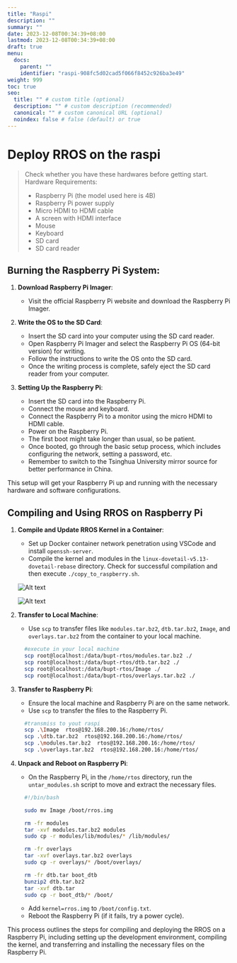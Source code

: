 ```yaml
---
title: "Raspi"
description: ""
summary: ""
date: 2023-12-08T00:34:39+08:00
lastmod: 2023-12-08T00:34:39+08:00
draft: true
menu:
  docs:
    parent: ""
    identifier: "raspi-908fc5d02cad5f066f8452c926ba3e49"
weight: 999
toc: true
seo:
  title: "" # custom title (optional)
  description: "" # custom description (recommended)
  canonical: "" # custom canonical URL (optional)
  noindex: false # false (default) or true
---
```


# Deploy RROS on the raspi

> Check whether you have these hardwares before getting start.
> Hardware Requirements:
> - Raspberry Pi (the model used here is 4B)
> - Raspberry Pi power supply
> - Micro HDMI to HDMI cable
> - A screen with HDMI interface
> - Mouse
> - Keyboard
> - SD card
> - SD card reader

## Burning the Raspberry Pi System:

1. **Download Raspberry Pi Imager**:
   - Visit the official Raspberry Pi website and download the Raspberry Pi Imager.

2. **Write the OS to the SD Card**:
   - Insert the SD card into your computer using the SD card reader.
   - Open Raspberry Pi Imager and select the Raspberry Pi OS (64-bit version) for writing.
   - Follow the instructions to write the OS onto the SD card.
   - Once the writing process is complete, safely eject the SD card reader from your computer.

3. **Setting Up the Raspberry Pi**:
   - Insert the SD card into the Raspberry Pi.
   - Connect the mouse and keyboard.
   - Connect the Raspberry Pi to a monitor using the micro HDMI to HDMI cable.
   - Power on the Raspberry Pi.
   - The first boot might take longer than usual, so be patient.
   - Once booted, go through the basic setup process, which includes configuring the network, setting a password, etc.
   - Remember to switch to the Tsinghua University mirror source for better performance in China.

This setup will get your Raspberry Pi up and running with the necessary hardware and software configurations.

## Compiling and Using RROS on Raspberry Pi

1. **Compile and Update RROS Kernel in a Container**:
   - Set up Docker container network penetration using VSCode and install `openssh-server`.
   - Compile the kernel and modules in the `linux-dovetail-v5.13-dovetail-rebase` directory. Check for successful compilation and then execute `./copy_to_raspberry.sh`.

   ![Alt text](https://bupt-os.github.io/website/architecture.png/raspi1.png)

   ![Alt text](https://bupt-os.github.io/website/architecture.png/raspi2.png)

2. **Transfer to Local Machine**:
   - Use `scp` to transfer files like `modules.tar.bz2`, `dtb.tar.bz2`, `Image`, and `overlays.tar.bz2` from the container to your local machine.

    ```bash
      #execute in your local machine
      scp root@localhost:/data/bupt-rtos/modules.tar.bz2 ./
      scp root@localhost:/data/bupt-rtos/dtb.tar.bz2 ./
      scp root@localhost:/data/bupt-rtos/Image ./
      scp root@localhost:/data/bupt-rtos/overlays.tar.bz2 ./
    ```

3. **Transfer to Raspberry Pi**:
   - Ensure the local machine and Raspberry Pi are on the same network.
   - Use `scp` to transfer the files to the Raspberry Pi.

    ```bash
      #transmiss to yout raspi
      scp .\Image  rtos@192.168.200.16:/home/rtos/
      scp .\dtb.tar.bz2  rtos@192.168.200.16:/home/rtos/
      scp .\modules.tar.bz2  rtos@192.168.200.16:/home/rtos/
      scp .\overlays.tar.bz2  rtos@192.168.200.16:/home/rtos/
    ```

4. **Unpack and Reboot on Raspberry Pi**:
   - On the Raspberry Pi, in the `/home/rtos` directory, run the `untar_modules.sh` script to move and extract the necessary files.

    ```bash
      #!/bin/bash

      sudo mv Image /boot/rros.img

      rm -fr modules
      tar -xvf modules.tar.bz2 modules
      sudo cp -r modules/lib/modules/* /lib/modules/

      rm -fr overlays
      tar -xvf overlays.tar.bz2 overlays
      sudo cp -r overlays/* /boot/overlays/

      rm -fr dtb.tar boot_dtb
      bunzip2 dtb.tar.bz2
      tar -xvf dtb.tar
      sudo cp -r boot_dtb/* /boot/
    ```

   - Add `kernel=rros.img` to `/boot/config.txt`.
   - Reboot the Raspberry Pi (if it fails, try a power cycle).

This process outlines the steps for compiling and deploying the RROS on a Raspberry Pi, including setting up the development environment, compiling the kernel, and transferring and installing the necessary files on the Raspberry Pi.